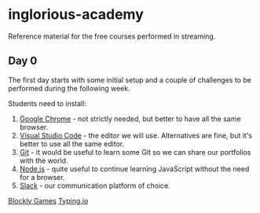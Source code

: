 # inglorious-academy

Reference material for the free courses performed in streaming.

## Day 0

The first day starts with some initial setup and a couple of challenges to be performed during the following week.

Students need to install:

1. [Google Chrome](https://www.google.com/chrome/) - not strictly needed, but better to have all the same browser.
2. [Visual Studio Code](https://code.visualstudio.com/) - the editor we will use. Alternatives are fine, but it's better to use all the same editor.
3. [Git](https://git-scm.com/) - it would be useful to learn some Git so we can share our portfolios with the world.
4. [Node.js](https://nodejs.org/) - quite useful to continue learning JavaScript without the need for a browser.
5. [Slack](https://slack.com/) - our communication platform of choice.

[Blockly Games](https://blockly.games/)
[Typing.io](https://typing.io/)
